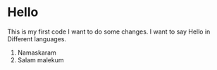 # Hello
This is my first code
I want to do some changes.
I want to say Hello in Different languages.
1. Namaskaram
2. Salam malekum